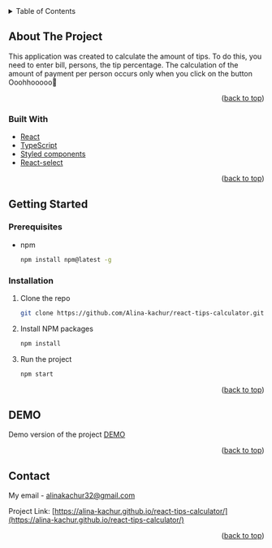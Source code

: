 <!-- TABLE OF CONTENTS -->
<details>
  <summary>Table of Contents</summary>
  <ol>
    <li>
      <a href="#about-the-project">About The Project</a>
      <ul>
        <li><a href="#built-with">Built With</a></li>
      </ul>
    </li>
    <li>
      <a href="#getting-started">Getting Started</a>
      <ul>
        <li><a href="#prerequisites">Prerequisites</a></li>
        <li><a href="#installation">Installation</a></li>
      </ul>
    </li>
    <li><a href="#usage">DEMO</a></li>
    <li><a href="#contact">Contact</a></li>
  </ol>
</details>

<!-- ABOUT THE PROJECT -->

## About The Project

This application was created to calculate the amount of tips. To do this, you need to enter bill, persons, the tip percentage. The calculation of the amount of payment per person occurs only when you click on the button Ooohhooooo🍻

<p align="right">(<a href="#readme-top">back to top</a>)</p>

### Built With

- [React](https://reactjs.org/)
- [TypeScript](https://www.typescriptlang.org/)
- [Styled components](https://styled-components.com/)
- [React-select](https://react-select.com/home)

<p align="right">(<a href="#readme-top">back to top</a>)</p>

<!-- GETTING STARTED -->

## Getting Started

### Prerequisites

- npm
  ```sh
  npm install npm@latest -g
  ```

### Installation

1. Clone the repo
   ```sh
   git clone https://github.com/Alina-kachur/react-tips-calculator.git
   ```
2. Install NPM packages
   ```sh
   npm install
   ```
3. Run the project
   ```sh
   npm start
   ```

<p align="right">(<a href="#readme-top">back to top</a>)</p>

<!-- USAGE EXAMPLES -->

## DEMO

Demo version of the project [DEMO](https://alina-kachur.github.io/react-tips-calculator/)

<p align="right">(<a href="#readme-top">back to top</a>)</p>

<!-- CONTACT -->

## Contact

My email - [alinakachur32@gmail.com](alinakachur32@gmail.com)

Project Link: [https://alina-kachur.github.io/react-tips-calculator/](https://alina-kachur.github.io/react-tips-calculator/)

<p align="right">(<a href="#readme-top">back to top</a>)</p>

<!-- MARKDOWN LINKS & IMAGES -->
<!-- https://www.markdownguide.org/basic-syntax/#reference-style-links -->
